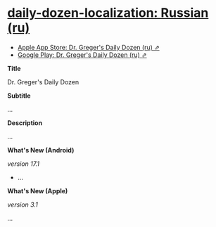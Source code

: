 # [daily-dozen-localization: Russian (ru)][t]
[t]:https://github.com/nutritionfactsorg

* [Apple App Store: Dr. Greger's Daily Dozen (ru) ⇗](https://apps.apple.com/ru/app/dr-gregers-daily-dozen/id1060700802)
* [Google Play: Dr. Greger's Daily Dozen (ru) ⇗](https://play.google.com/store/apps/details?id=org.nutritionfacts.dailydozen&hl=ru)

**Title**

Dr. Greger's Daily Dozen

**Subtitle**

...

**Description**

...

**What's New (Android)**

_version 17.1_

* ...

**What's New (Apple)**

_version 3.1_

...
